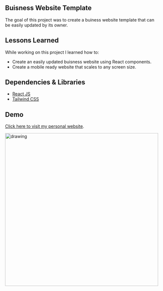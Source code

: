 ## Buisness Website Template

The goal of this project was to create a buiness website template that can be easily updated by its owner. 


## Lessons Learned

While working on this project I learned how to:

* Create an easily updated buisness website using React components. 
* Create a mobile ready website that scales to any screen size. 

## Dependencies & Libraries

* [React JS](https://reactjs.org/)
* [Tailwind CSS](https://tailwindcss.com/)

## Demo

[Click here to visit my personal website](https://yasintraiba.com/).

<img src="https://github.com/ytraiba/Portfolio/blob/main/thumbnail.png" alt="drawing" style="width:500px;"/>
